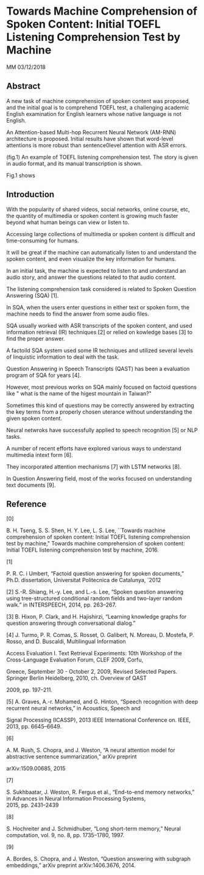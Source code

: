# Towards Machine Comprehension of Spoken Content: Initial TOEFL Listening Comprehension Test by Machine

MM 03/12/2018

## Abstract

A new task of machine comprehension of spoken content was proposed, and the initial goal is to comprehend TOEFL test, a challenging academic English examination for English learners whose native language is not English.

An Attention-based Multi-hop Recurrent Neural Network \(AM-RNN\) architecture is proposed. Initial results have shown that word-level attentions is more robust than sentence0level attention with ASR errors.

\(fig.1\) An example of TOEFL listening comprehension test. The story is given in audio format, and its manual transcription is shown.

Fig.1 shows

## Introduction

With the popularity of shared videos, social networks, online course, etc, the quantity of multimedia or spoken content is growing much faster beyond what human beings can view or listen to.

Accessing large collections of multimedia or spoken content is difficult and time-consuming for humans.

It will be great if the machine can automatically listen to and understand the spoken content, and even visualize the key information for humans.

In an initial task, the machine is expected to listen to and understand an audio story, and answer the questions related to that audio content.

The listening comprehension task considered is related to Spoken Question Answering \(SQA\) \[1\].

In SQA, when the users enter questions in either text or spoken form, the machine needs to find the answer from some audio files.

SQA usually worked with ASR transcripts of the spoken content, and used information retrieval \(IR\) techniques \[2\] or relied on kowledge bases \[3\] to find the proper answer.

A factoild SQA system used some IR techniques and utilized several levels of linquistic information to deal with the task.

Question Answering in Speech Transcripts \(QAST\) has been a evaluation program of SQA for years \[4\].

However, most previous works on SQA mainly focused on factoid questions like " what is the name of the higest mountain in Taiwan?"

Sometimes this kind of questions may be correctly answered by extracting the key terms from a properly chosen uterance without understanding the given spoken content.

Neural netwroks have successfully applied to speech recognition \[5\] or NLP tasks.

A number of recent efforts have explored various ways to understand multimedia intext form \[6\].

They incorporated attention mechanisms \[7\] with LSTM networks \[8\].

In Question Answering field, most of the works focused on understanding text documents \[9\].

## Reference

\[0\]

B. H. Tseng, S. S. Shen, H. Y. Lee, L. S. Lee, \`\`Towards machine comprehension of spoken content: Initial TOEFL listening comprehension test by machine," Towards machine comprehension of spoken content: Initial TOEFL listening comprehension test by machine, 2016.

\[1\]

P. R. C. i Umbert, “Factoid question answering for spoken documents,” Ph.D. dissertation, Universitat Politecnica de Catalunya, \`2012

\[2\] S.-R. Shiang, H.-y. Lee, and L.-s. Lee, “Spoken question answering using tree-structured conditional random fields and two-layer random walk.” in INTERSPEECH, 2014, pp. 263–267.

\[3\] B. Hixon, P. Clark, and H. Hajishirzi, “Learning knowledge graphs for question answering through conversational dialog.”

\[4\] J. Turmo, P. R. Comas, S. Rosset, O. Galibert, N. Moreau, D. Mostefa, P. Rosso, and D. Buscaldi, Multilingual Information

Access Evaluation I. Text Retrieval Experiments: 10th Workshop of the Cross-Language Evaluation Forum, CLEF 2009, Corfu,

Greece, September 30 - October 2, 2009, Revised Selected Papers. Springer Berlin Heidelberg, 2010, ch. Overview of QAST

2009, pp. 197–211.

\[5\] A. Graves, A.-r. Mohamed, and G. Hinton, “Speech recognition with deep recurrent neural networks,” in Acoustics, Speech and

Signal Processing \(ICASSP\), 2013 IEEE International Conference on. IEEE, 2013, pp. 6645–6649.

\[6\]

A. M. Rush, S. Chopra, and J. Weston, “A neural attention model for abstractive sentence summarization,” arXiv preprint

arXiv:1509.00685, 2015

\[7\]

S. Sukhbaatar, J. Weston, R. Fergus et al., “End-to-end memory networks,” in Advances in Neural Information Processing Systems,  
 2015, pp. 2431–2439

\[8\]

S. Hochreiter and J. Schmidhuber, “Long short-term memory,” Neural computation, vol. 9, no. 8, pp. 1735–1780, 1997.

\[9\]

A. Bordes, S. Chopra, and J. Weston, “Question answering with subgraph embeddings,” arXiv preprint arXiv:1406.3676, 2014.

